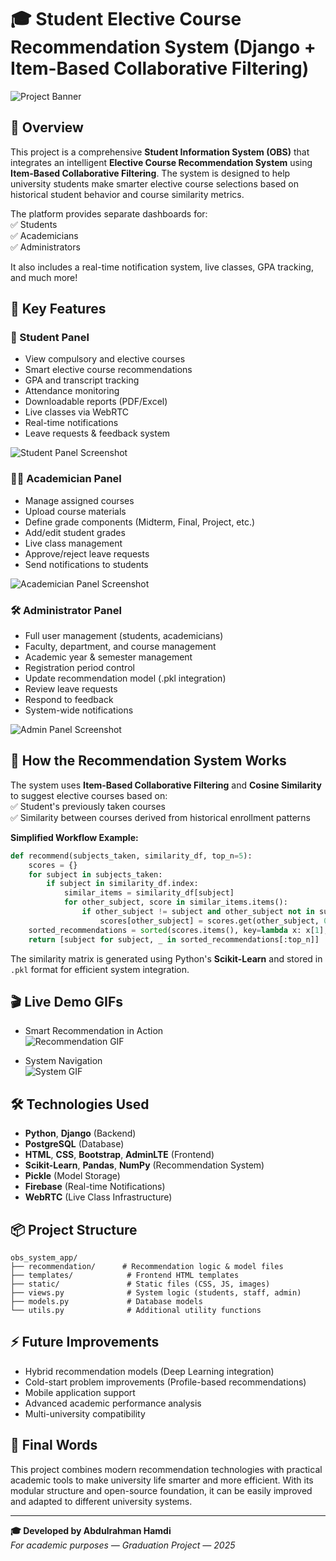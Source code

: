 
# 🎓 Student Elective Course Recommendation System (Django + Item-Based Collaborative Filtering)

![Project Banner](https://via.placeholder.com/1200x400?text=Elective+Course+Recommendation+System)

## 📢 Overview

This project is a comprehensive **Student Information System (OBS)** that integrates an intelligent **Elective Course Recommendation System** using **Item-Based Collaborative Filtering**. The system is designed to help university students make smarter elective course selections based on historical student behavior and course similarity metrics.

The platform provides separate dashboards for:  
✅ Students  
✅ Academicians  
✅ Administrators  

It also includes a real-time notification system, live classes, GPA tracking, and much more!

## 🚀 Key Features

### 🎯 Student Panel

- View compulsory and elective courses  
- Smart elective course recommendations  
- GPA and transcript tracking  
- Attendance monitoring  
- Downloadable reports (PDF/Excel)  
- Live classes via WebRTC  
- Real-time notifications  
- Leave requests & feedback system  

![Student Panel Screenshot](https://via.placeholder.com/800x400?text=Student+Panel+Screenshot)

### 👨‍🏫 Academician Panel

- Manage assigned courses  
- Upload course materials  
- Define grade components (Midterm, Final, Project, etc.)  
- Add/edit student grades  
- Live class management  
- Approve/reject leave requests  
- Send notifications to students  

![Academician Panel Screenshot](https://via.placeholder.com/800x400?text=Academician+Panel+Screenshot)

### 🛠️ Administrator Panel

- Full user management (students, academicians)  
- Faculty, department, and course management  
- Academic year & semester management  
- Registration period control  
- Update recommendation model (.pkl integration)  
- Review leave requests  
- Respond to feedback  
- System-wide notifications  

![Admin Panel Screenshot](https://via.placeholder.com/800x400?text=Admin+Panel+Screenshot)

## 🤖 How the Recommendation System Works

The system uses **Item-Based Collaborative Filtering** and **Cosine Similarity** to suggest elective courses based on:  
✅ Student's previously taken courses  
✅ Similarity between courses derived from historical enrollment patterns  

**Simplified Workflow Example:**

```python
def recommend(subjects_taken, similarity_df, top_n=5):
    scores = {}
    for subject in subjects_taken:
        if subject in similarity_df.index:
            similar_items = similarity_df[subject]
            for other_subject, score in similar_items.items():
                if other_subject != subject and other_subject not in subjects_taken:
                    scores[other_subject] = scores.get(other_subject, 0) + score
    sorted_recommendations = sorted(scores.items(), key=lambda x: x[1], reverse=True)
    return [subject for subject, _ in sorted_recommendations[:top_n]]
```

The similarity matrix is generated using Python's **Scikit-Learn** and stored in `.pkl` format for efficient system integration.

## 🎬 Live Demo GIFs

- Smart Recommendation in Action  
![Recommendation GIF](https://media.giphy.com/media/v1.Y2lkPTc5MGI3NjExNTc2ZDRhMzhjZjkyZGIwYmY3NzMyNjI5ZDNjNDM0ODJkYmM2ZWY4ZiZjdD1n/Cmr1OMJ2FN0B2/giphy.gif)

- System Navigation  
![System GIF](https://media.giphy.com/media/v1.Y2lkPTc5MGI3NjExMWZjOWU3MmMwM2RhZDIzYjI5NTMwZGI4MzEyYTA2ZTczMmVhMTljMiZjdD1n/3o7btPCcdNniyf0ArS/giphy.gif)

## 🛠️ Technologies Used

- **Python**, **Django** (Backend)  
- **PostgreSQL** (Database)  
- **HTML**, **CSS**, **Bootstrap**, **AdminLTE** (Frontend)  
- **Scikit-Learn**, **Pandas**, **NumPy** (Recommendation System)  
- **Pickle** (Model Storage)  
- **Firebase** (Real-time Notifications)  
- **WebRTC** (Live Class Infrastructure)  

## 📦 Project Structure

```
obs_system_app/
├── recommendation/      # Recommendation logic & model files  
├── templates/            # Frontend HTML templates  
├── static/               # Static files (CSS, JS, images)  
├── views.py              # System logic (students, staff, admin)  
├── models.py             # Database models  
└── utils.py              # Additional utility functions  
```

## ⚡ Future Improvements

- Hybrid recommendation models (Deep Learning integration)  
- Cold-start problem improvements (Profile-based recommendations)  
- Mobile application support  
- Advanced academic performance analysis  
- Multi-university compatibility  

## 📢 Final Words

This project combines modern recommendation technologies with practical academic tools to make university life smarter and more efficient. With its modular structure and open-source foundation, it can be easily improved and adapted to different university systems.

---

**🎓 Developed by Abdulrahman Hamdi**  
_For academic purposes — Graduation Project — 2025_  

